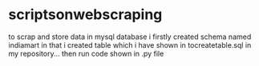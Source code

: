 # scriptsonwebscraping
to scrap and store data in mysql database i firstly created schema named indiamart in that i created table which i have shown in tocreatetable.sql
in my repository... then run code shown in .py file 
